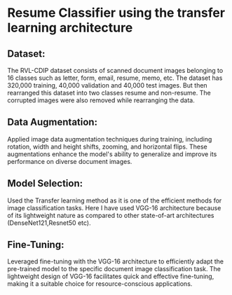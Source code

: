 # Resume Classifier using the transfer learning architecture
## Dataset: 
The RVL-CDIP dataset consists of scanned document images belonging to 16 classes such as letter, form, email, resume, memo, etc. The dataset has 320,000 training, 40,000 validation and 40,000 test images. But then rearranged this dataset into two classes resume and non-resume. The corrupted images were also removed while rearranging the data.
## Data Augmentation: 
Applied image data augmentation techniques during training, including rotation, width and height shifts, zooming, and horizontal flips. These augmentations enhance the model's ability to generalize and improve its performance on diverse document images.
## Model Selection:
Used the Transfer learning method as it is one of the efficient methods for image classification tasks. Here I have used VGG-16 architecture because of its lightweight nature as compared to other state-of-art architectures (DenseNet121,Resnet50 etc).
## Fine-Tuning: 
Leveraged fine-tuning with the VGG-16 architecture to efficiently adapt the pre-trained model to the specific document image classification task. The lightweight design of VGG-16 facilitates quick and effective fine-tuning, making it a suitable choice for resource-conscious applications.




